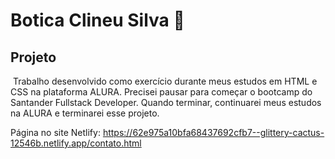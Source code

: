 # Botica Clineu Silva :department_store:

## **Projeto** ##

​	Trabalho desenvolvido como exercício durante meus estudos em HTML e CSS na plataforma ALURA. Precisei pausar para começar o bootcamp do Santander Fullstack Developer. Quando terminar, continuarei meus estudos na ALURA e terminarei esse projeto.

Página no site Netlify:
https://62e975a10bfa68437692cfb7--glittery-cactus-12546b.netlify.app/contato.html


